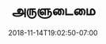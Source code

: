 ---
title: 'அருளுடைமை'
date: 2018-11-14T19:02:50-07:00
thumbnail: 'https://akm-img-a-in.tosshub.com/indiatoday/images/story/201911/saffron-770x433.jpeg?NbdQ1v2j67d5MD8B8kZ1Vck7M6rseCRO'
weight: 25
draft: false
---